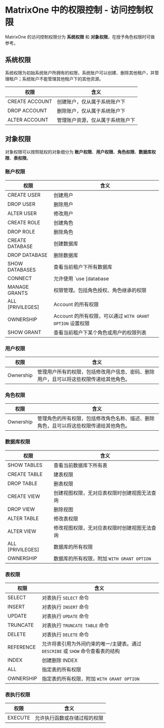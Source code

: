 # MatrixOne 中的权限控制 - 访问控制权限

MatrixOne 的访问控制权限分为 **系统权限** 和 **对象权限**，在授予角色权限时可做参考。

## 系统权限

系统权限为初始系统账户所拥有的权限，系统账户可以创建、删除其他租户，并管理租户；系统账户不能管理其他租户下的其他资源。

|权限|含义|
|---|---|
|CREATE ACCOUNT|创建账户，仅从属于系统账户下|
|DROP ACCOUNT|删除账户，仅从属于系统账户下|
|ALTER ACCOUNT|管理账户资源，仅从属于系统账户下|

## 对象权限

对象权限可以按照赋权的对象细分为 **账户权限**、**用户权限**、**角色权限**、**数据库权限**、**表权限**。

### 账户权限

|权限|含义|
|---|---|
|CREATE USER|创建用户|
|DROP USER|删除用户|
|ALTER USER|修改用户|
|CREATE ROLE|创建角色|
|DROP ROLE|删除角色|
|CREATE DATABASE|创建数据库|
|DROP DATABASE|删除数据库|
|SHOW DATABASES|查看当前租户下所有数据库|
|CONNECT|允许使用 `use [database | role]`，可执行不涉及具体对象的 `SELECT`|
|MANAGE GRANTS|权限管理。包括角色授权、角色继承的权限|
|ALL [PRIVILEGES]|Account 的所有权限|
|OWNERSHIP|Account 的所有权限，可以通过 `WITH GRANT OPTION` 设置权限|
|SHOW GRANT	|查看当前租户下某个角色或用户的权限列表|


### 用户权限

|权限|含义|
|---|---|
|Ownership|管理用户所有的权限，包括修改用户信息、密码、删除用户，且可以将这些权限传递给其他角色。|

### 角色权限

|权限|含义|
|---|---|
|Ownership|管理角色的所有权限，包括修改角色名称、描述、删除角色，且可以将这些权限传递给其他角色。|

### 数据库权限

|权限|含义|
|---|---|
|SHOW TABLES|查看当前数据库下所有表|
|CREATE TABLE|建表权限|
|DROP TABLE|删表权限|
|CREATE VIEW|创建视图权限，无对应表权限时创建视图无法查询|
|DROP VIEW|删除视图|
|ALTER TABLE|修改表权限|
|ALTER VIEW|修改视图权限，无对应表权限时创建视图无法查询|
|ALL [PRIVILEGES]|数据库的所有权限|
|OWNERSHIP|数据库的所有权限，附加 `WITH GRANT OPTION`|

### 表权限

|权限|含义|
|---|---|
|SELECT|对表执行 `SELECT` 命令|
|INSERT|对表执行 `INSERT` 命令|
|UPDATE|对表执行 `UPDATE` 命令|
|TRUNCATE|对表执行 `TRUNCATE TABLE` 命令|
|DELETE|对表执行 `DELETE` 命令|
|REFERENCE|允许将表引用为外间约束的唯一/主键表。通过 `DESCRIBE` 或 `SHOW` 命令查看表的结构|
|INDEX|创建删除 INDEX|
|ALL|指定表的所有权限|
|OWNERSHIP|指定表的所有权限，附加 `WITH GRANT OPTION`|

### 表执行权限

|权限|含义|
|---|---|
|EXECUTE|允许执行函数或存储过程的权限|
